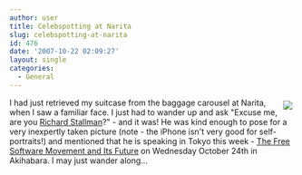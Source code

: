 ```yaml
---
author: user
title: Celebspotting at Narita
slug: celebspotting-at-narita
id: 476
date: '2007-10-22 02:09:27'
layout: single
categories:
  - General
---
```


<span style="margin: 5px; float: right;">[![](http://blog.superpat.com/wp-content/uploads/2009/09/RmsAndPat200.png)](http://blog.superpat.com/wp-content/uploads/2009/09/RmsAndPat.png)</span>

I had just retrieved my suitcase from the baggage carousel at Narita, when I saw a familiar face. I just had to wander up and ask "Excuse me, are you [Richard Stallman](http://en.wikipedia.org/wiki/Richard_Stallman)?" - and it was! He was kind enough to pose for a very inexpertly taken picture (note - the iPhone isn't very good for self-portraits!) and mentioned that he is speaking in Tokyo this week - [The Free Software Movement and Its Future](http://www.fsf.org/events/20071024tokyo/view) on Wednesday October 24th in Akihabara. I may just wander along...